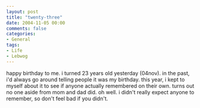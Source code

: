 ```yaml
---
layout: post
title: "twenty-three"
date: 2004-11-05 00:00
comments: false
categories:
- General
tags:
- Life
- Lebwog
---
```

happy birthday to me.  i turned 23 years old yesterday (04nov).  in the past, i'd always go around telling people it was my birthday.  this year, i kept to myself about it to see if anyone actually remembered on their own.  turns out no one aside from mom and dad did.  oh well.  i didn't really expect anyone to remember, so don't feel bad if you didn't.
